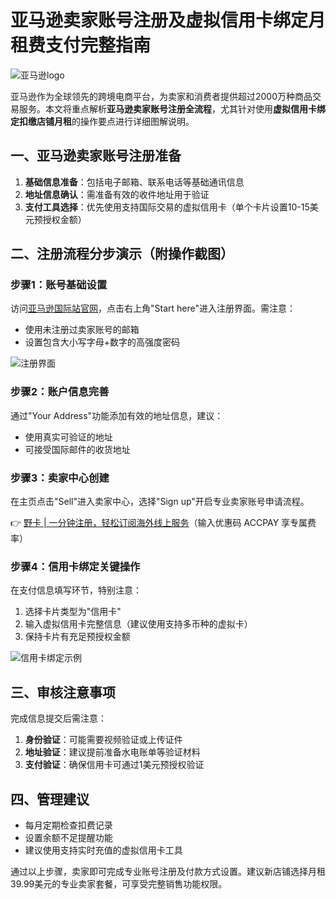 # 亚马逊卖家账号注册及虚拟信用卡绑定月租费支付完整指南

![亚马逊logo](https://bbtdd.com/wp-content/uploads/img/3872805718599.webp)

亚马逊作为全球领先的跨境电商平台，为卖家和消费者提供超过2000万种商品交易服务。本文将重点解析**亚马逊卖家账号注册全流程**，尤其针对使用**虚拟信用卡绑定扣缴店铺月租**的操作要点进行详细图解说明。

## 一、亚马逊卖家账号注册准备
1. **基础信息准备**：包括电子邮箱、联系电话等基础通讯信息
2. **地址信息确认**：需准备有效的收件地址用于验证
3. **支付工具选择**：优先使用支持国际交易的虚拟信用卡（单个卡片设置10-15美元预授权金额）

## 二、注册流程分步演示（附操作截图）

### 步骤1：账号基础设置
访问[亚马逊国际站官网](www.Amazon.com)，点击右上角"Start here"进入注册界面。需注意：
- 使用未注册过卖家账号的邮箱
- 设置包含大小写字母+数字的高强度密码

![注册界面](https://bbtdd.com/wp-content/uploads/img/6104393419910.webp)

### 步骤2：账户信息完善
通过"Your Address"功能添加有效的地址信息，建议：
- 使用真实可验证的地址
- 可接受国际邮件的收货地址

### 步骤3：卖家中心创建
在主页点击"Sell"进入卖家中心，选择"Sign up"开启专业卖家账号申请流程。

👉 [野卡 | 一分钟注册，轻松订阅海外线上服务](https://bbtdd.com/yeka)（输入优惠码 ACCPAY 享专属费率）

### 步骤4：信用卡绑定关键操作
在支付信息填写环节，特别注意：
1. 选择卡片类型为"信用卡"
2. 输入虚拟信用卡完整信息（建议使用支持多币种的虚拟卡）
3. 保持卡片有充足预授权金额

![信用卡绑定示例](https://bbtdd.com/wp-content/uploads/img/8701150007146454.webp)

## 三、审核注意事项
完成信息提交后需注意：
1. **身份验证**：可能需要视频验证或上传证件
2. **地址验证**：建议提前准备水电账单等验证材料
3. **支付验证**：确保信用卡可通过1美元预授权验证

## 四、管理建议
- 每月定期检查扣费记录
- 设置余额不足提醒功能
- 建议使用支持实时充值的虚拟信用卡工具

通过以上步骤，卖家即可完成专业账号注册及付款方式设置。建议新店铺选择月租39.99美元的专业卖家套餐，可享受完整销售功能权限。